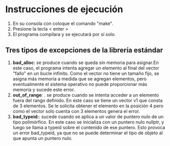 # Instrucciones de ejecución
1. En su consola con coloque el comando "make".
2. Presione la tecla < enter > 
3. El programa compilara y se ejecutará por sí solo.



## Tres tipos de excepciones de la librería estándar

1. **bad_alloc**: se produce cuando se queda sin memoria para asignar.En este caso, el programa intenta agregar un elemento al final del vector "fallo" en un bucle infinito. Como el vector no tiene un tamaño fijo, se asigna más memoria a medida que se agregan elementos, pero eventualmente el sistema operativo no puede proporcionar más memoria y sucede este error.
2. **out_of_range**: . se produce cuando se intenta acceder a un elemento fuera del rango definido. En este caso se tiene un vector v1 que consta de 3 elementos. Se le solicita obtener el elemento en la posición 4 pero como el vector solo cuenta con 3 elementos genera el error.
3. **bad_typeid:**: sucede cuando se aplica a un valor de puntero nulo de un tipo polimórfico. En este caso se inicializa con un puntero nulo nullptr, y luego se llama a typeid sobre el contenido de ese puntero. Esto provoca un error bad_typeid, ya que no se puede determinar el tipo de objeto al que apunta un puntero nulo.